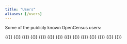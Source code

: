```yaml
---
title: "Users"
aliases: [/users]
---
```


Some of the publicly known OpenCensus users:

{{<card-vendor src="/images/users/etsy.png" href="https://www.etsy.com/">}}
{{<card-vendor name="Go Cloud" src="/images/users/go.png" href="https://github.com/google/go-cloud">}}
{{<card-vendor src="/images/users/google.svg" href="https://google.com">}}
{{<card-vendor name="Istio" src="/images/users/istio.svg" href="https://istio.io">}}
{{<card-vendor name="Knative" src="/images/users/knative.png" href="https://github.com/knative">}}
{{<card-vendor src="/images/users/microsoft.svg" href="https://www.microsoft.com">}}
{{<card-vendor src="/images/users/skia.png" href="https://skia.org">}}
{{<card-vendor src="/images/users/stackdriver.svg" href="https://cloud.google.com/stackdriver/">}}
{{<card-vendor src="/images/users/steeltoe.svg" href="https://steeltoe.io/">}}
{{<card-vendor src="/images/users/stratumn.png" href="https://stratumn.com/">}}
{{<card-vendor name="Trillian" src="/images/users/trillian.png" href="https://github.com/google/trillian">}}
{{<card-vendor name="Fn Project" src="/images/users/oracle.gif" href="https://github.com/fnproject">}}
{{<card-vendor src="/images/users/ardan.svg" tall="true" href="https://github.com/ardanlabs/service">}}
{{<card-vendor src="/images/users/orijtech.png" href="https://orijtech.com/">}}
